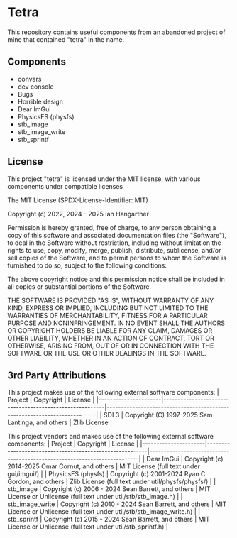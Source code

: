 # Tetra

This repository contains useful components from an abandoned project of mine that contained "tetra" in the name.

## Components

- convars
- dev console
- Bugs
- Horrible design
- Dear ImGui
- PhysicsFS (physfs)
- stb_image
- stb_image_write
- stb_sprintf

## License

This project "tetra" is licensed under the MIT license, with various components under compatible licenses

The MIT License (SPDX-License-Identifier: MIT)

Copyright (c) 2022, 2024 - 2025 Ian Hangartner <icrashstuff at outlook dot com>

Permission is hereby granted, free of charge, to any person obtaining a
copy of this software and associated documentation files (the "Software"),
to deal in the Software without restriction, including without limitation
the rights to use, copy, modify, merge, publish, distribute, sublicense,
and/or sell copies of the Software, and to permit persons to whom the
Software is furnished to do so, subject to the following conditions:

The above copyright notice and this permission notice shall be included in
all copies or substantial portions of the Software.

THE SOFTWARE IS PROVIDED "AS IS", WITHOUT WARRANTY OF ANY KIND, EXPRESS OR
IMPLIED, INCLUDING BUT NOT LIMITED TO THE WARRANTIES OF MERCHANTABILITY,
FITNESS FOR A PARTICULAR PURPOSE AND NONINFRINGEMENT. IN NO EVENT SHALL THE
AUTHORS OR COPYRIGHT HOLDERS BE LIABLE FOR ANY CLAIM, DAMAGES OR OTHER
LIABILITY, WHETHER IN AN ACTION OF CONTRACT, TORT OR OTHERWISE, ARISING
FROM, OUT OF OR IN CONNECTION WITH THE SOFTWARE OR THE USE OR OTHER
DEALINGS IN THE SOFTWARE.

## 3rd Party Attributions

This project makes use of the following external software components:
|        Project       |                        Copyright                        |                                 License                                  |
|----------------------|---------------------------------------------------------|--------------------------------------------------------------------------|
| SDL3                 | Copyright (C) 1997-2025 Sam Lantinga, and others        | Zlib License                                                             |

This project vendors and makes use of the following external software components:
|        Project       |                        Copyright                        |                                 License                                  |
|----------------------|---------------------------------------------------------|--------------------------------------------------------------------------|
| Dear ImGui           | Copyright (c) 2014-2025 Omar Cornut, and others         | MIT License (full text under gui/imgui/)                                 |
| PhysicsFS (physfs)   | Copyright (c) 2001-2024 Ryan C. Gordon, and others      | Zlib License (full text under util/physfs/physfs/)                       |
| stb_image            | Copyright (c) 2006 - 2024 Sean Barrett, and others      | MIT License or Unlicense (full text under util/stb/stb_image.h)          |
| stb_image_write      | Copyright (c) 2010 - 2024 Sean Barrett, and others      | MIT License or Unlicense (full text under util/stb/stb_image_write.h)    |
| stb_sprintf          | Copyright (c) 2015 - 2024 Sean Barrett, and others      | MIT License or Unlicense (full text under util/stb_sprintf.h)            |

